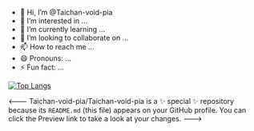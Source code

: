 - 👋 Hi, I’m @Taichan-void-pia
- 👀 I’m interested in ...
- 🌱 I’m currently learning ...
- 💞️ I’m looking to collaborate on ...
- 📫 How to reach me ...
- 😄 Pronouns: ...
- ⚡ Fun fact: ...

[![Top Langs](https://github-readme-stats.vercel.app/api/top-langs/?username=Taichan-void-pia)](https://github.com/anuraghazra/github-readme-stats)

<---
Taichan-void-pia/Taichan-void-pia is a ✨ special ✨ repository because its `README.md` (this file) appears on your GitHub profile.
You can click the Preview link to take a look at your changes.
--->
